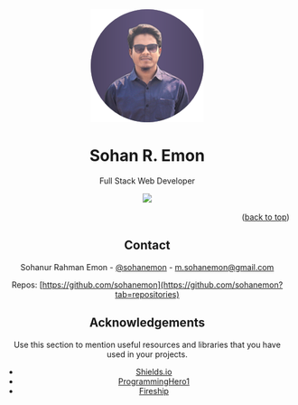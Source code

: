 <div id="top"><div>
<div align="center">

  <img src="public/me.png" alt="logo" width="200" height="auto" />
  <h1>Sohan R. Emon</h1>
  
  <p>Full Stack Web Developer
    
  </p>
  
  
<!-- Badges -->
<p>
<a href="https://twitter.com/sohanemon">
<img src="https://img.shields.io/twitter/follow/sohanemon?style=social">
</a>

<p align="right">(<a href="#top">back to top</a>)</p>
<!-- Contact -->

## Contact

Sohanur Rahman Emon - [@sohanemon](https://twitter.com/sohanemon) - m.sohanemon@gmail.com

Repos: [https://github.com/sohanemon](https://github.com/sohanemon?tab=repositories)

<!-- Acknowledgments -->

## Acknowledgements

Use this section to mention useful resources and libraries that you have used in your projects.

- [Shields.io](https://shields.io/)
- [ProgrammingHero1](https://programming-hero.com)
- [Fireship](https://fireship.io)
